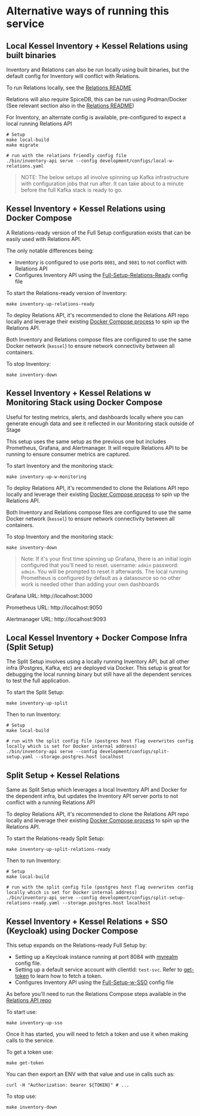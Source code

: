 # Alternative ways of running this service

## Local Kessel Inventory + Kessel Relations using built binaries

Inventory and Relations can also be run locally using built binaries, but the default config for Inventory will conflict with Relations.

To run Relations locally, see the [Relations README](https://github.com/project-kessel/relations-api?tab=readme-ov-file#prerequisites)

Relations will also require SpiceDB, this can be run using Podman/Docker (See relevant section also in the [Relations README](https://github.com/project-kessel/relations-api?tab=readme-ov-file#spicedb-using-dockerpodman))

For Inventory, an alternate config is available, pre-configured to expect a local running Relations API
```shell
# Setup
make local-build
make migrate

# run with the relations friendly config file
./bin/inventory-api serve --config development/configs/local-w-relations.yaml
```
> NOTE: The below setups all involve spinning up Kafka infrastructure with configuration jobs that run after. It can take about to a minute before the full Kafka stack is ready to go.

## Kessel Inventory + Kessel Relations using Docker Compose

A Relations-ready version of the Full Setup configuration exists that can be easily used with Relations API.

The only notable differences being:
- Inventory is configured to use ports `8081`, and `9081` to not conflict with Relations API
- Configures Inventory API using the [Full-Setup-Relations-Ready](development/configs/full-setup-relations-ready.yaml) config file

To start the Relations-ready version of Inventory:
```shell
make inventory-up-relations-ready
```

To deploy Relations API, it's recommended to clone the Relations API repo locally and leverage their existing [Docker Compose process](https://github.com/project-kessel/relations-api/tree/main?tab=readme-ov-file#spicedb-using-dockerpodman) to spin up the Relations API.

Both Inventory and Relations compose files are configured to use the same Docker network (`kessel`) to ensure network connectivity between all containers.

To stop Inventory:
```shell
make inventory-down
```

## Kessel Inventory + Kessel Relations w Monitoring Stack using Docker Compose

Useful for testing metrics, alerts, and dashboards locally where you can generate enough data and see it reflected in our Monitoring stack outside of Stage

This setup uses the same setup as the previous one but includes Prometheus, Grafana, and Alertmanager. It will require Relations API to be running to ensure consumer metrics are captured.

To start Inventory and the monitoring stack:
```shell
make inventory-up-w-monitoring
```

To deploy Relations API, it's recommended to clone the Relations API repo locally and leverage their existing [Docker Compose process](https://github.com/project-kessel/relations-api/tree/main?tab=readme-ov-file#spicedb-using-dockerpodman) to spin up the Relations API.

Both Inventory and Relations compose files are configured to use the same Docker network (`kessel`) to ensure network connectivity between all containers.

To stop Inventory and the monitoring stack:
```shell
make inventory-down
```

> Note: If it's your first time spinning up Grafana, there is an initial login configured that you'll need to reset.
> username: `admin`
> password: `admin`.
> You will be prompted to reset it afterwards.
> The local running Prometheus is configured by default as a datasource so no other work is needed other than adding your own dashboards

Grafana URL: http://localhost:3000

Prometheus URL: http://localhost:9050

Alertmanager URL: http://localhost:9093


## Local Kessel Inventory + Docker Compose Infra (Split Setup)

The Split Setup involves using a locally running Inventory API, but all other infra (Postgres, Kafka, etc) are deployed via Docker. This setup is great for debugging the local running binary but still have all the dependent services to test the full application.

To start the Split Setup:
```shell
make inventory-up-split
```

Then to run Inventory:
```shell
# Setup
make local-build

# run with the split config file (postgres host flag overwrites config locally which is set for Docker internal address)
./bin/inventory-api serve --config development/configs/split-setup.yaml --storage.postgres.host localhost
```

## Split Setup + Kessel Relations

Same as Split Setup which leverages a local Inventory API and Docker for the dependent infra, but updates the Inventory API server ports to not conflict with a running Relations API

To deploy Relations API, it's recommended to clone the Relations API repo locally and leverage their existing [Docker Compose process](https://github.com/project-kessel/relations-api/tree/main?tab=readme-ov-file#spicedb-using-dockerpodman) to spin up the Relations API.

To start the Relations-ready Split Setup:
```shell
make inventory-up-split-relations-ready
```

Then to run Inventory:
```shell
# Setup
make local-build

# run with the split config file (postgres host flag overwrites config locally which is set for Docker internal address)
./bin/inventory-api serve --config development/configs/split-setup-relations-ready.yaml --storage.postgres.host localhost
```

## Kessel Inventory + Kessel Relations + SSO (Keycloak) using Docker Compose

This setup expands on the Relations-ready Full Setup by:
- Setting up a Keycloak instance running at port 8084 with [myrealm](development/configs/myrealm.json) config file.
- Setting up a default service account with clientId: `test-svc`. Refer to [get-token](scripts/get-token.sh) to learn how to fetch a token.
- Configures Inventory API using the [Full-Setup-w-SSO](development/configs/full-setup-w-sso.yaml) config file

As before you'll need to run the Relations Compose steps available in the [Relations API repo](https://github.com/project-kessel/relations-api/tree/main?tab=readme-ov-file#spicedb-using-dockerpodman)

To start use:
```shell
make inventory-up-sso
```

Once it has started, you will need to fetch a token and use it when making calls to the service.

To get a token use:
```shell
make get-token
```

You can then export an ENV with that value and use in calls such as:

```shell
curl -H "Authorization: bearer ${TOKEN}" # ...
```

To stop use:

```shell
make inventory-down
```
